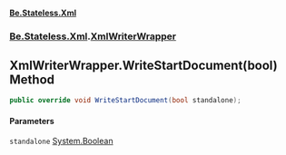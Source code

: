 #### [Be.Stateless.Xml](README.md 'README')
### [Be.Stateless.Xml](Be.Stateless.Xml.md 'Be.Stateless.Xml').[XmlWriterWrapper](XmlWriterWrapper.md 'Be.Stateless.Xml.XmlWriterWrapper')

## XmlWriterWrapper.WriteStartDocument(bool) Method

```csharp
public override void WriteStartDocument(bool standalone);
```
#### Parameters

<a name='Be.Stateless.Xml.XmlWriterWrapper.WriteStartDocument(bool).standalone'></a>

`standalone` [System.Boolean](https://docs.microsoft.com/en-us/dotnet/api/System.Boolean 'System.Boolean')